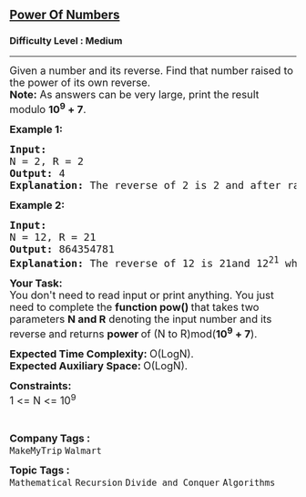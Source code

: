 <h2><a href="https://www.geeksforgeeks.org/problems/power-of-numbers-1587115620/1?page=1&category=Greedy,Recursion,Backtracking&sortBy=submissions">Power Of Numbers</a></h2><h3>Difficulty Level : Medium</h3><hr><div class="problems_problem_content__Xm_eO"><p><span style="font-size: 18px;">Given a number and its reverse. Find that number raised to the power of its own reverse.<br><strong>Note:</strong> As answers can be very large, print the result modulo <strong>10<sup>9</sup> + 7</strong>.</span></p>
<p><span style="font-size: 18px;"><strong>Example 1:</strong></span></p>
<pre><span style="font-size: 18px;"><strong>Input:
</strong>N = 2, R = 2
<strong>Output: </strong>4<strong>
Explanation: </strong>The reverse of 2 is 2 and after raising power of 2 by 2 we get 4 which gives remainder as 4 when divided by 1000000007.</span></pre>
<p><span style="font-size: 18px;"><strong>Example 2:</strong></span></p>
<pre><span style="font-size: 18px;"><strong>Input:
</strong>N = 12, R = 21
<strong>Output: </strong>864354781<strong>
Explanation: </strong>The reverse of 12 is 21and 12<sup>21</sup> when divided by 1000000007 gives remainder as 864354781.</span></pre>
<p><strong><span style="font-size: 18px;">Your Task:</span></strong><br><span style="font-size: 18px;">You don't need to read input or print anything. You just need to complete the <strong>function pow()&nbsp;</strong>that takes two parameters <strong>N and R</strong>&nbsp;denoting the input number and its reverse and returns <strong>power </strong>of (N to R)mod(<strong>10<sup>9</sup> + 7</strong>).</span></p>
<p><span style="font-size: 18px;"><strong>Expected Time Complexity:&nbsp;</strong>O(LogN).<br><strong>Expected Auxiliary Space:&nbsp;</strong>O(LogN).</span></p>
<p><span style="font-size: 18px;"><strong>Constraints:</strong><br>1 &lt;= N &lt;= 10<sup>9</sup></span></p>
<p>&nbsp;</p></div><p><span style=font-size:18px><strong>Company Tags : </strong><br><code>MakeMyTrip</code>&nbsp;<code>Walmart</code>&nbsp;<br><p><span style=font-size:18px><strong>Topic Tags : </strong><br><code>Mathematical</code>&nbsp;<code>Recursion</code>&nbsp;<code>Divide and Conquer</code>&nbsp;<code>Algorithms</code>&nbsp;